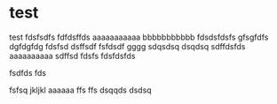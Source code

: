 test
====

test
fdsfsdfs
fdfdsffds
aaaaaaaaaaa
bbbbbbbbbbb
fdsdsfdsfs
gfsgfdfs
dgfdgfdg
fdsfsd
dsffsdf
fsfdsdf
gggg
sdqsdsq
dsqdsq
sdffdsfds
aaaaaaaaaa
sdffsd
fdsfs
fdsfdsfds

fsdfds
fds

fsfsq
jkljkl
aaaaaa
ffs
ffs
dsqqds
dsdsq

